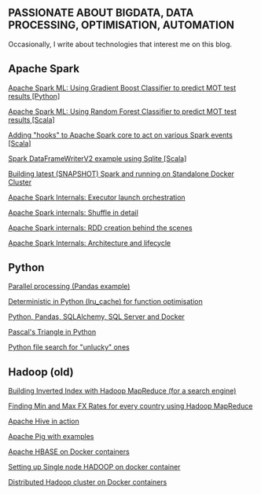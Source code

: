 ## PASSIONATE ABOUT BIGDATA, DATA PROCESSING, OPTIMISATION, AUTOMATION

Occasionally, I write about technologies that interest me on this blog.  

## Apache Spark

[Apache Spark ML: Using Gradient Boost Classifier to predict MOT test results [Python]](spark/spark_ml_gradient_boost_mot.md)

[Apache Spark ML: Using Random Forest Classifier to predict MOT test results [Scala]](spark/spark_ml_random_forest_mot.md)

[Adding "hooks" to Apache Spark core to act on various Spark events [Scala]](spark/hooks.md)

[Spark DataFrameWriterV2 example using Sqlite [Scala]](spark/dataframewriter_v2.md)

[Building latest (SNAPSHOT) Spark and running on Standalone Docker Cluster](spark/docker_stanalone_cluster.md)

[Apache Spark Internals: Executor launch orchestration](spark/spark_internals_executor_launch.md)

[Apache Spark internals: Shuffle in detail](spark/spark_internals_shuffle.md)

[Apache Spark internals: RDD creation behind the scenes](spark/spark_internals_rdd.md)

[Apache Spark Internals: Architecture and lifecycle](spark/spark_internals_arch.md)

## Python
[Parallel processing (Pandas example)](python/pandas_parallel.md)

[Deterministic in Python (lru_cache) for function optimisation](python/lru_cache.md)

[Python, Pandas, SQLAlchemy, SQL Server and Docker](python/python_pandas_sqlalchemy_sqlserver_docker.md)

[Pascal's Triangle in Python](python/pascal.md)

[Python file search for "unlucky" ones](python/file_search.md)

## Hadoop (old)
[Building Inverted Index with Hadoop MapReduce (for a search engine)](hadoop/inverted_index.md)

[Finding Min and Max FX Rates for every country using Hadoop MapReduce](hadoop/min_max.md)

[Apache Hive in action](hadoop/hive.md)

[Apache Pig with examples](hadoop/pig.md)

[Apache HBASE on Docker containers](hadoop/hbase_docker.md)

[Setting up Single node HADOOP on docker container](hadoop/hadoop_single_node.md)

[Distributed Hadoop cluster on Docker containers](hadoop/hadoop_distributed.md)
